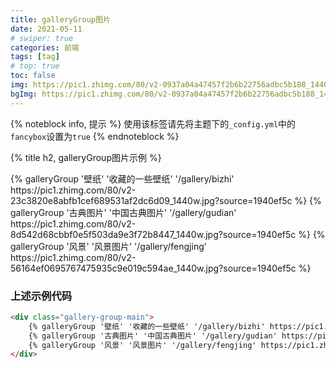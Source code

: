 ```yaml
---
title: galleryGroup图片
date: 2021-05-11
# swiper: true
categories: 前端
tags: [tag]
# top: true
toc: false
img: https://pic1.zhimg.com/80/v2-0937a04a47457f2b6b22756adbc5b188_1440w.jpg
bgImg: https://pic1.zhimg.com/80/v2-0937a04a47457f2b6b22756adbc5b188_1440w.jpg
---
```

{% noteblock info, 提示 %}
    使用该标签请先将主题下的`_config.yml`中的`fancybox`设置为`true`
{% endnoteblock %}

{% title h2, galleryGroup图片示例 %}

<div class="gallery-group-main">
    {% galleryGroup '壁纸' '收藏的一些壁纸' '/gallery/bizhi' https://pic1.zhimg.com/80/v2-23c3820e8abfb1cef689531af2dc6d09_1440w.jpg?source=1940ef5c %}
    {% galleryGroup '古典图片' '中国古典图片' '/gallery/gudian' https://pic1.zhimg.com/80/v2-8d542d68cbbf0e5f503da9e3f72b8447_1440w.jpg?source=1940ef5c %}
    {% galleryGroup '风景' '风景图片' '/gallery/fengjing' https://pic1.zhimg.com/80/v2-56164ef0695767475935c9e019c594ae_1440w.jpg?source=1940ef5c %}
</div>

### 上述示例代码
``` html
<div class="gallery-group-main">
    {% galleryGroup '壁纸' '收藏的一些壁纸' '/gallery/bizhi' https://pic1.zhimg.com/80/v2-23c3820e8abfb1cef689531af2dc6d09_1440w.jpg?source=1940ef5c %}
    {% galleryGroup '古典图片' '中国古典图片' '/gallery/gudian' https://pic1.zhimg.com/80/v2-8d542d68cbbf0e5f503da9e3f72b8447_1440w.jpg?source=1940ef5c %}
    {% galleryGroup '风景' '风景图片' '/gallery/fengjing' https://pic1.zhimg.com/80/v2-56164ef0695767475935c9e019c594ae_1440w.jpg?source=1940ef5c %}
</div>
```